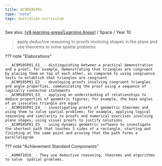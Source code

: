 ```yaml
---
title: AC9M10SP01
type: "note"
tags: australian-curriculum
---
```


See also: [[v9-learning-areas|Learning Areas]]   / Space / Year 10

> apply deductive reasoning to proofs involving shapes in the plane and use theorems to solve spatial problems

??? note "Elaborations"

	- _AC9M10SP01_E1_ - distinguishing between a practical demonstration and a proof; for example, demonstrating that triangles are congruent by placing them on top of each other, as compared to using congruence tests to establish that triangles are congruent
	- _AC9M10SP01_E2_ - developing proofs involving congruent triangles and angle properties, communicating the proof using a sequence of logically connected statements
	- _AC9M10SP01_E3_ - applying an understanding of relationships to deduce properties of geometric figures; for example, the base angles of an isosceles triangle are equal
	- _AC9M10SP01_E4_ - investigating proofs of geometric theorems and using them to solve spatial problems; for example, applying logical reasoning and similarity to proofs and numerical exercises involving plane shapes; using visual proofs to justify solutions
	- _AC9M10SP01_E5_ - using dynamic geometric software to investigate the shortest path that touches 3 sides of a rectangle, starting and finishing at the same point and proving that the path forms a parallelogram
??? note "Achievement Standard Components"

	- _ASMAT1010_ - They use deductive reasoning, theorems and algorithms to solve  spatial problems.

[//begin]: # "Autogenerated link references for markdown compatibility"
[v9-learning-areas|Learning Areas]: ../v9-learning-areas "v9-learning-areas"
[//end]: # "Autogenerated link references"
